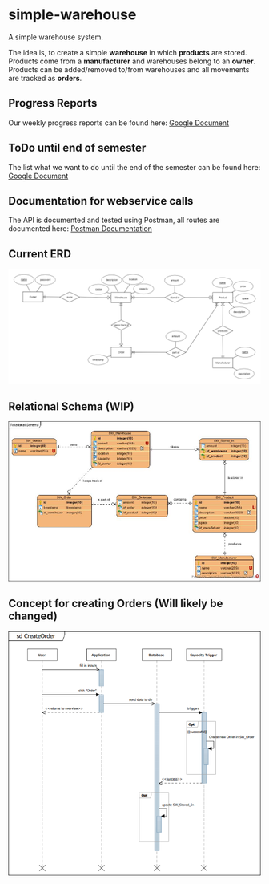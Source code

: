# simple-warehouse
A simple warehouse system.


The idea is, to create a simple **warehouse** in which **products** are stored. Products come from a **manufacturer** and warehouses belong to an **owner**. Products can be added/removed to/from warehouses and all movements are tracked as **orders**.

## Progress Reports
Our weekly progress reports can be found here: [Google Document](https://docs.google.com/document/d/14HYX8vmpHvp1xSAPp3AMcukWsplfguCXkkr7TbTRDqY/edit?usp=sharing)

## ToDo until end of semester
The list what we want to do until the end of the semester can be found here: [Google Document](https://docs.google.com/document/d/1ofvH4J-31kjlcdKs37kw6JCXpGS10Tbmv9KQOorvU4c/edit?usp=sharing)

## Documentation for webservice calls 
The API is documented and tested using Postman, all routes are documented here: [Postman Documentation](https://documenter.getpostman.com/view/3279137/RzZ1qNC2#e31b80cf-98f5-45af-83e1-cef4c21447e0)

## Current ERD
![Entity Relationship Diagram](https://raw.githubusercontent.com/NicoKandut/simple-warehouse/organizational/erd-diagram.png)

## Relational Schema (WIP)
![Relational Schema](https://raw.githubusercontent.com/NicoKandut/simple-warehouse/organizational/relational-diagram.jpg)

## Concept for creating Orders (Will likely be changed)
![Order Concept](https://raw.githubusercontent.com/NicoKandut/simple-warehouse/organizational/sd-creating-orders.PNG)
